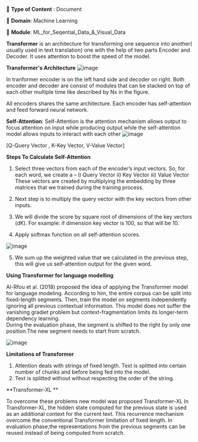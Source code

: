 🔴 **Type of Content** : Document

🔴 **Domain**: Machine Learning

🔴 **Module**: ML_for_Seqential_Data_&_Visual_Data

**Transformer** is an architecture for transforming one sequence into another( usually used in text translation) one with the help of two parts Encoder and Decoder. It uses attention to boost the speed of the model.

**Transformer's Architecture**
![image](https://user-images.githubusercontent.com/46518960/141668834-992b3add-aca7-4151-891d-3134893970b7.png)

In tranformer encoder is on the left hand side and decoder on right. Both encoder and decoder are consist of modules that can be stacked on top of each other multiple time like described by Nx in the figure.

All encoders shares the same architecture. Each encoder has self-attention and feed forward neural network.

**Self-Attention**: Self-Attention is the attention mechanism allows output to focus attention on input while producing output while the self-attention model allows inputs to interact with each other
![image](https://user-images.githubusercontent.com/46518960/141669078-989e2027-8a3d-4875-a7b6-cc3251fdae2d.png)

[Q-Query Vector , K-Key Vector, V-Value Vector]

**Steps To Calculate Self-Attention**

1.	Select three vectors from each of the encoder’s input vectors.
So, for each word, we create a –
i) Query Vector ii) Key Vector iii) Value Vector
These vectors are created by multiplying the embedding by three matrices that we trained during the training process.

2. Next step is to multiply the query vector with the key vectors from other inputs.
 
3. We will divide the score by square root of dimensions of the key vectors (dK).
For example: if dimension key vector is 100, so that will be 10.

4. Apply softmax function on all self-attention scores.

![image](https://user-images.githubusercontent.com/46518960/141669054-d93cfc55-ba82-4a86-8d05-50ef1e929b0b.png)

5. We sum up the weighted value that we calculated in the previous step, this will give us self-attention output for the given word.



**Using Transformer for language modelling**

Al-Rfou et al. (2018) proposed the idea of applying the Transformer model for language modeling. According to him, the entire corpus can be split into fixed-length segments. Then, train the model on segments independently ignoring all  previous contextual information. This model does not suffer the vanishing gradiet problem but context-fragmentation limits its longer-term dependency learning.  
During the evaluation phase, the segment is shifted to the right by only one position.The new segment needs to start from scratch.

![image](https://user-images.githubusercontent.com/46518960/141615449-df9cfd56-6837-43b4-a446-9e57daf1e347.png)

**Limitations of Transformer**

1.	Attention deals with strings of fixed length. Text is splitted into certain number of chunks and before being fed into the model.
2.	Text is splitted without without respecting the order of the string.

**Transformer-XL **

To overcome these problems new model was proposed Transformer-XL
In Transformer-XL, the hidden state computed for the previous state is used as an additional context for the current text. This recurrence mechanism overcome the conventional Transformer limitation of fixed length.
In evaluation phase,the representations from the previous segments can be reused instead of being computed from scratch.
